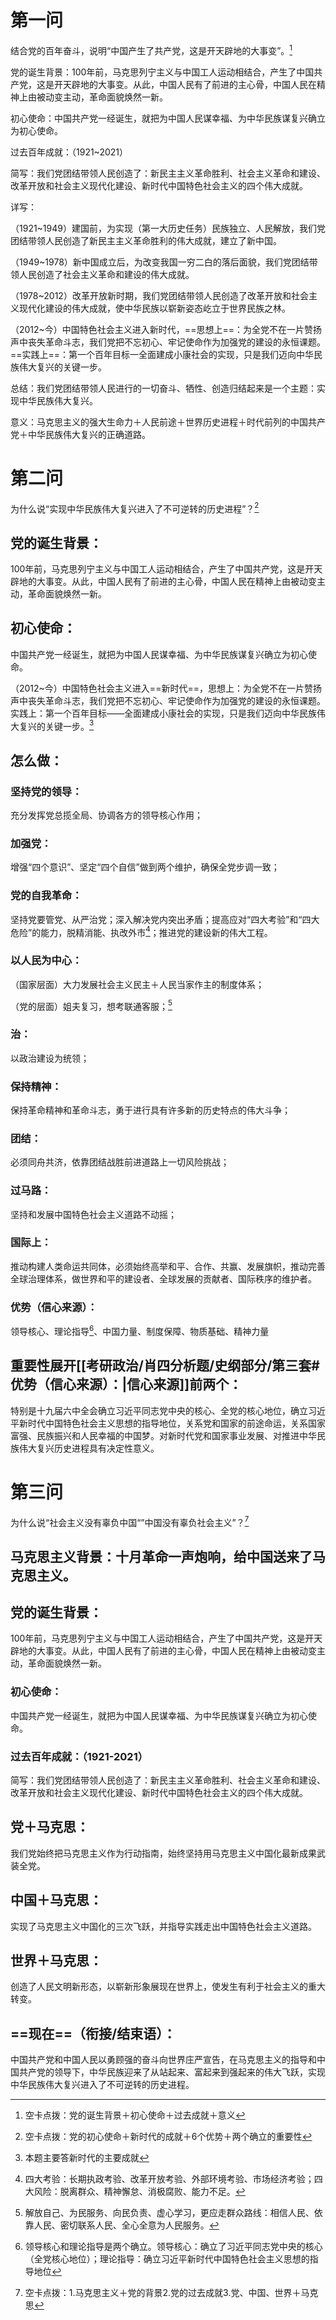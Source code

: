 # 第一问

结合党的百年奋斗，说明“中国产生了共产党，这是开天辟地的大事变”。[^1]

党的诞生背景：100年前，马克思列宁主义与中国工人运动相结合，产生了中国共产党，这是开天辟地的大事变。从此，中国人民有了前进的主心骨，中国人民在精神上由被动变主动，革命面貌焕然一新。

初心使命：中国共产党一经诞生，就把为中国人民谋幸福、为中华民族谋复兴确立为初心使命。

过去百年成就：（1921~2021）

简写：我们党团结带领人民创造了：新民主主义革命胜利、社会主义革命和建设、改革开放和社会主义现代化建设、新时代中国特色社会主义的四个伟大成就。

详写：

（1921~1949）建国前，为实现（第一大历史任务）民族独立、人民解放，我们党团结带领人民创造了新民主主义革命胜利的伟大成就，建立了新中国。

（1949~1978）新中国成立后，为改变我国一穷二白的落后面貌，我们党团结带领人民创造了社会主义革命和建设的伟大成就。

（1978~2012）改革开放新时期，我们党团结带领人民创造了改革开放和社会主义现代化建设的伟大成就，使中华民族以崭新姿态屹立于世界民族之林。

（2012~今）中国特色社会主义进入新时代，==思想上==：为全党不在一片赞扬声中丧失革命斗志，我们党把不忘初心、牢记使命作为加强党的建设的永恒课题。==实践上==：第一个百年目标一全面建成小康社会的实现，只是我们迈向中华民族伟大复兴的关键一步。

总结：我们党团结带领人民进行的一切奋斗、牺性、创造归结起来是一个主题：实现中华民族伟大复兴。

意义：马克思主义的强大生命力＋人民前途＋世界历史进程＋时代前列的中国共产党＋中华民族伟大复兴的正确道路。

# 第二问
为什么说“实现中华民族伟大复兴进入了不可逆转的历史进程”？[^2]

## 党的诞生背景：

100年前，马克思列宁主义与中国工人运动相结合，产生了中国共产党，这是开天辟地的大事变。从此，中国人民有了前进的主心骨，中国人民在精神上由被动变主动，革命面貌焕然一新。

## 初心使命：

中国共产党一经诞生，就把为中国人民谋幸福、为中华民族谋复兴确立为初心使命。

（2012~今）中国特色社会主义进入==新时代==，思想上：为全党不在一片赞扬声中丧失革命斗志，我们党把不忘初心、牢记使命作为加强党的建设的永恒课题。实践上：第一个百年目标——全面建成小康社会的实现，只是我们迈向中华民族伟大复兴的关键一步。[^3]

## 怎么做：

### 坚持党的领导：

充分发挥党总揽全局、协调各方的领导核心作用；

### 加强党：

增强“四个意识”、坚定“四个自信”做到两个维护，确保全党步调一致；

### 党的自我革命：

坚持党要管党、从严治党；深入解决党内突出矛盾；提高应对“四大考验”和“四大危险”的能力，脱精消能、执改外市[^7]；推进党的建设新的伟大工程。

### 以人民为中心：

（国家层面）大力发展社会主义民主＋人民当家作主的制度体系；

（党的层面）姐夫复习，想考联通客服；[^6]

### 治：

以政治建设为统领；

### 保持精神：

保持革命精神和革命斗志，勇于进行具有许多新的历史特点的伟大斗争；

### 团结：

必须同舟共济，依靠团结战胜前进道路上一切风险挑战；

### 过马路：

坚持和发展中国特色社会主义道路不动摇；

### 国际上：

推动构建人类命运共同体，必须始终高举和平、合作、共赢、发展旗帜，推动完善全球治理体系，做世界和平的建设者、全球发展的贡献者、国际秩序的维护者。

### 优势（信心来源）：

领导核心、理论指导[^4]、中国力量、制度保障、物质基础、精神力量

## 重要性展开[[考研政治/肖四分析题/史纲部分/第三套#优势（信心来源）：|信心来源]]前两个：

特别是十九届六中全会确立习近平同志党中央的核心、全党的核心地位，确立习近平新时代中国特色社会主义思想的指导地位，关系党和国家的前途命运，关系国家富强、民族振兴和人民幸福的中国梦。对新时代党和国家事业发展、对推进中华民族伟大复兴历史进程具有决定性意义。

# 第三问

为什么说“社会主义没有辜负中国“”中国没有辜负社会主义”？[^5]

## 马克思主义背景：十月革命一声炮响，给中国送来了马克思主义。


## 党的诞生背景：

100年前，马克思列宁主义与中国工人运动相结合，产生了中国共产党，这是开天辟地的大事变。从此，中国人民有了前进的主心骨，中国人民在精神上由被动变主动，革命面貌焕然一新。

### 初心使命：

中国共产党一经诞生，就把为中国人民谋幸福、为中华民族谋复兴确立为初心使命。

### 过去百年成就：（1921-2021）

简写：我们党团结带领人民创造了：新民主主义革命胜利、社会主义革命和建设、改革开放和社会主义现代化建设、新时代中国特色社会主义的四个伟大成就。



## 党＋马克思：

我们党始终把马克思主义作为行动指南，始终坚持用马克思主义中国化最新成果武装全党。

## 中国＋马克思：

实现了马克思主义中国化的三次飞跃，并指导实践走出中国特色社会主义道路。

## 世界＋马克思：

创造了人民文明新形态，以崭新形象展现在世界上，使发生有利于社会主义的重大转变。

## ==现在==（衔接/结束语）：

中国共产党和中国人民以勇顾强的奋斗向世界庄严宣告，在马克思主义的指导和中国共产党的领导下，中华民族迎来了从站起来、富起来到强起来的伟大飞跃，实现中华民族伟大复兴进入了不可逆转的历史进程。

[^1]: 空卡点拨：党的诞生背景＋初心使命＋过去成就＋意义
[^2]: 空卡点拨：党的初心使命＋新时代的成就＋6个优势＋两个确立的重要性
[^3]: 本题主要答新时代的主要成就
[^4]: 领导核心和理论指导是两个确立。领导核心：确立了习近平同志党中央的核心（全党核心地位）；理论指导：确立习近平新时代中国特色社会主义思想的指导地位
[^5]: 空卡点拨：1.马克思主义＋党的背景2.党的过去成就3.党、中国、世界＋马克思
[^6]: 解放自己、为民服务、向民负责、虚心学习，更应走群众路线：相信人民、依靠人民、密切联系人民、全心全意为人民服务。
[^7]: 四大考验：长期执政考验、改革开放考验、外部环境考验、市场经济考验；四大风险：脱离群众、精神懈怠、消极腐败、能力不足。